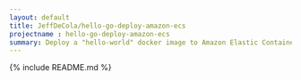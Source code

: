 ```yaml
---
layout: default
title: JeffDeCola/hello-go-deploy-amazon-ecs
projectname : hello-go-deploy-amazon-ecs
summary: Deploy a "hello-world" docker image to Amazon Elastic Container Service (ecs)
---
```


{% include README.md %}
